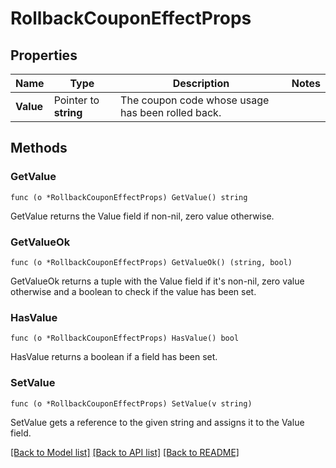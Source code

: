 # RollbackCouponEffectProps

## Properties

Name | Type | Description | Notes
------------ | ------------- | ------------- | -------------
**Value** | Pointer to **string** | The coupon code whose usage has been rolled back. | 

## Methods

### GetValue

`func (o *RollbackCouponEffectProps) GetValue() string`

GetValue returns the Value field if non-nil, zero value otherwise.

### GetValueOk

`func (o *RollbackCouponEffectProps) GetValueOk() (string, bool)`

GetValueOk returns a tuple with the Value field if it's non-nil, zero value otherwise
and a boolean to check if the value has been set.

### HasValue

`func (o *RollbackCouponEffectProps) HasValue() bool`

HasValue returns a boolean if a field has been set.

### SetValue

`func (o *RollbackCouponEffectProps) SetValue(v string)`

SetValue gets a reference to the given string and assigns it to the Value field.


[[Back to Model list]](../README.md#documentation-for-models) [[Back to API list]](../README.md#documentation-for-api-endpoints) [[Back to README]](../README.md)


